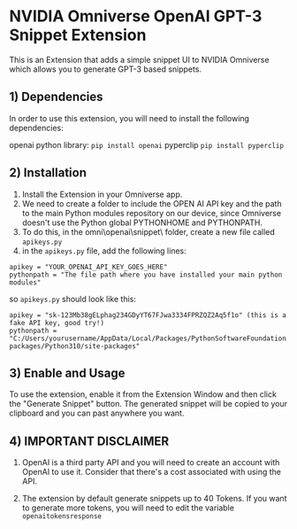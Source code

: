 # NVIDIA Omniverse OpenAI GPT-3 Snippet Extension

This is an Extension that adds a simple snippet UI to NVIDIA Omniverse which allows you to generate GPT-3 based snippets.

## 1) Dependencies

In order to use this extension, you will need to install the following dependencies:

openai python library: `pip install openai`
pyperclip `pip install pyperclip`

## 2) Installation

1) Install the Extension in your Omniverse app.
2) We need to create a folder to include the OPEN AI API key and the path to the main Python modules repository on our device, since Omniverse doesn't use the Python global PYTHONHOME and PYTHONPATH.
3) To do this, in the omni\openai\snippet\ folder, create a new file called `apikeys.py`
4) in the `apikeys.py` file, add the following lines:

```   
apikey = "YOUR_OPENAI_API_KEY_GOES_HERE"
pythonpath = "The file path where you have installed your main python modules"
```

so `apikeys.py` should look like this:

```
apikey = "sk-123Mb38gELphag234GDyYT67FJwa3334FPRZQZ2Aq5f1o" (this is a fake API key, good try!)
pythonpath = "C:/Users/yourusername/AppData/Local/Packages/PythonSoftwareFoundation.Python.3.10_qbz5n2kfra8p0/LocalCache/local-packages/Python310/site-packages"
```

## 3) Enable and Usage

To use the extension, enable it from the Extension Window and then click the "Generate Snippet" button. The generated snippet will be copied to your clipboard and you can past anywhere you want.

## 4) IMPORTANT DISCLAIMER
1) OpenAI is a third party API and you will need to create an account with OpenAI to use it. Consider that there's a cost associated with using the API.

2) The extension by default generate snippets up to 40 Tokens. If you want to generate more tokens, you will need to edit the variable `openaitokensresponse`





